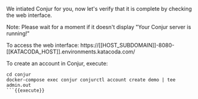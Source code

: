 
We intiated Conjur for you, now let's verify that it is complete by checking the web interface.

Note:
Please wait for a moment if it doesn't display "Your Conjur server is running!"

To access the web interface:
https://[[HOST_SUBDOMAIN]]-8080-[[KATACODA_HOST]].environments.katacoda.com/

To create an account in Conjur, execute:
```
cd conjur
docker-compose exec conjur conjurctl account create demo | tee admin.out
```{{execute}}
